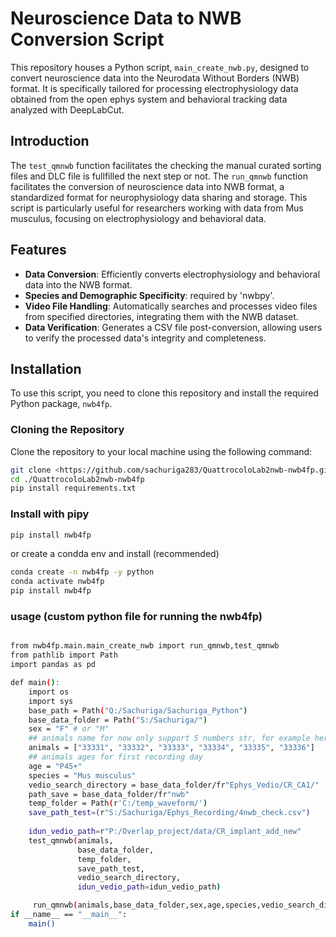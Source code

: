 # Neuroscience Data to NWB Conversion Script

This repository houses a Python script, `main_create_nwb.py`, designed to convert neuroscience data into the Neurodata Without Borders (NWB) format. It is specifically tailored for processing electrophysiology data obtained from the open ephys system and behavioral tracking data analyzed with DeepLabCut.

## Introduction

The `test_qmnwb` function facilitates the checking the manual curated sorting files and DLC file is fullfilled the next step or not. The `run_qmnwb`  function facilitates the conversion of neuroscience data into NWB format, a standardized format for neurophysiology data sharing and storage. This script is particularly useful for researchers working with data from Mus musculus, focusing on electrophysiology and behavioral data.

## Features

- **Data Conversion**: Efficiently converts electrophysiology and behavioral data into the NWB format.
- **Species and Demographic Specificity**: required by 'nwbpy'.
- **Video File Handling**: Automatically searches and processes video files from specified directories, integrating them with the NWB dataset.
- **Data Verification**: Generates a CSV file post-conversion, allowing users to verify the processed data's integrity and completeness.

## Installation

To use this script, you need to clone this repository and install the required Python package, `nwb4fp`.

### Cloning the Repository

Clone the repository to your local machine using the following command:

```bash
git clone <https://github.com/sachuriga283/QuattrocoloLab2nwb-nwb4fp.git>
cd ./QuattrocoloLab2nwb-nwb4fp
pip install requirements.txt
```

### Install with pipy
```bash
pip install nwb4fp
```
or create a condda env and install (recommended)
```bash
conda create -n nwb4fp -y python
conda activate nwb4fp
pip install nwb4fp
```

### usage (custom python file for running the nwb4fp)
```bash

from nwb4fp.main.main_create_nwb import run_qmnwb,test_qmnwb
from pathlib import Path
import pandas as pd

def main():
    import os
    import sys
    base_path = Path("Q:/Sachuriga/Sachuriga_Python")
    base_data_folder = Path("S:/Sachuriga/")
    sex = "F" # or "M"
    ## animals name for now only support 5 numbers str, for example here listed 6 animals
    animals = ["33331", "33332", "33333", "33334", "33335", "33336"]
    ## animals ages for first recording day
    age = "P45+"
    species = "Mus musculus"
    vedio_search_directory = base_data_folder/fr"Ephys_Vedio/CR_CA1/"
    path_save = base_data_folder/fr"nwb"
    temp_folder = Path(r'C:/temp_waveform/')
    save_path_test=(r"S:/Sachuriga/Ephys_Recording/4nwb_check.csv")
 
    idun_vedio_path=r"P:/Overlap_project/data/CR_implant_add_new"
    test_qmnwb(animals,
               base_data_folder,
               temp_folder,
               save_path_test,
               vedio_search_directory,
               idun_vedio_path=idun_vedio_path)

     run_qmnwb(animals,base_data_folder,sex,age,species,vedio_search_directory,path_save,temp_folder)
if __name__ == "__main__":
    main()
```
